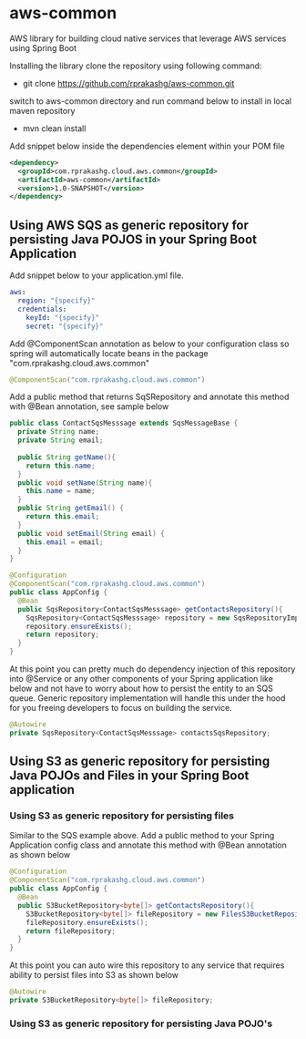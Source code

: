 # aws-common
AWS library for building cloud native services that leverage AWS services using Spring Boot

Installing the library
clone the repository using following command: 
* git clone https://github.com/rprakashg/aws-common.git

switch to aws-common directory and run command below to install in local maven repository
* mvn clean install

Add snippet below inside the dependencies element within your POM file
```xml
<dependency>
  <groupId>com.rprakashg.cloud.aws.common</groupId>
  <artifactId>aws-common</artifactId>
  <version>1.0-SNAPSHOT</version>
</dependency>
```

## Using AWS SQS as generic repository for persisting Java POJOS in your Spring Boot Application
Add snippet below to your application.yml file.
```yml
aws:
  region: "{specify}"
  credentials:
    keyId: "{specify}"
    secret: "{specify}"
```
Add @ComponentScan annotation as below to your configuration class so spring will automatically locate beans in the package "com.rprakashg.cloud.aws.common"
```java
@ComponentScan("com.rprakashg.cloud.aws.common")
```
Add a public method that returns SqSRepository<T> and annotate this method with @Bean annotation, see sample below
```java
public class ContactSqsMesssage extends SqsMessageBase {
  private String name;
  private String email;
  
  public String getName(){
    return this.name;
  }
  public void setName(String name){
    this.name = name;
  }
  public String getEmail() {
    return this.email;
  }
  public void setEmail(String email) {
    this.email = email;
  }
}

@Configuration
@ComponentScan("com.rprakashg.cloud.aws.common")
public class AppConfig {
  @Bean
  public SqsRepository<ContactSqsMesssage> getContactsRepository(){
    SqsRepository<ContactSqsMesssage> repository = new SqsRepositoryImpl<>(ContactSqsMesssage.class, "contacts", 200);
    repository.ensureExists();
    return repository;
  }
}

```
At this point you can pretty much do dependency injection of this repository into @Service or any other components of your Spring application like below
and not have to worry about how to persist the entity to an SQS queue. Generic repository implementation will handle this under the hood for you freeing
developers to focus on building the service.
```java
@Autowire
private SqsRepository<ContactSqsMesssage> contactsSqsRepository;
```
## Using S3 as generic repository for persisting Java POJOs and Files in your Spring Boot application
### Using S3 as generic repository for persisting files
Similar to the SQS example above. 
Add a public method to your Spring Application config class and annotate this method with @Bean annotation as shown below
```java
@Configuration
@ComponentScan("com.rprakashg.cloud.aws.common")
public class AppConfig {
  @Bean
  public S3BucketRepository<byte[]> getContactsRepository(){
    S3BucketRepository<byte[]> fileRepository = new FilesS3BucketRepository("images", "application/png", false);
    fileRepository.ensureExists();
    return fileRepository;
  }
}
```
At this point you can auto wire this repository to any service that requires ability to persist files into S3 as shown below
```java
@Autowire
private S3BucketRepository<byte[]> fileRepository;
```
### Using S3 as generic repository for persisting Java POJO's 
